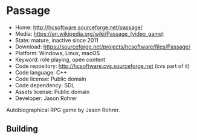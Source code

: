 # Passage

- Home: http://hcsoftware.sourceforge.net/passage/
- Media: https://en.wikipedia.org/wiki/Passage_(video_game)
- State: mature, inactive since 2011
- Download: https://sourceforge.net/projects/hcsoftware/files/Passage/
- Platform: Windows, Linux, macOS
- Keyword: role playing, open content
- Code repository: http://hcsoftware.cvs.sourceforge.net (cvs part of it)
- Code language: C++
- Code license: Public domain
- Code dependency: SDL
- Assets license: Public domain
- Developer: Jason Rohrer

Autobiographical RPG game by Jason Rohrer.

## Building
